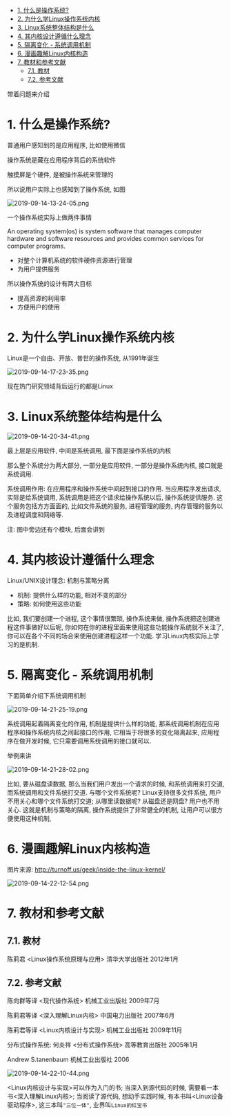 
<!-- @import "[TOC]" {cmd="toc" depthFrom=1 depthTo=6 orderedList=false} -->

<!-- code_chunk_output -->

- [1. 什么是操作系统?](#1-什么是操作系统)
- [2. 为什么学Linux操作系统内核](#2-为什么学linux操作系统内核)
- [3. Linux系统整体结构是什么](#3-linux系统整体结构是什么)
- [4. 其内核设计遵循什么理念](#4-其内核设计遵循什么理念)
- [5. 隔离变化 - 系统调用机制](#5-隔离变化-系统调用机制)
- [6. 漫画趣解Linux内核构造](#6-漫画趣解linux内核构造)
- [7. 教材和参考文献](#7-教材和参考文献)
  - [7.1. 教材](#71-教材)
  - [7.2. 参考文献](#72-参考文献)

<!-- /code_chunk_output -->

带着问题来介绍

# 1. 什么是操作系统?

普通用户感知到的是应用程序, 比如使用微信

操作系统是藏在应用程序背后的系统软件

触摸屏是个硬件, 是被操作系统来管理的

所以说用户实际上也感知到了操作系统, 如图

![2019-09-14-13-24-05.png](./images/2019-09-14-13-24-05.png)

一个操作系统实际上做两件事情

An operating system(os) is system software that manages computer hardware and software resources and provides common services for computer programs.

* 对整个计算机系统的软件硬件资源进行管理
* 为用户提供服务

所以操作系统的设计有两大目标

* 提高资源的利用率
* 方便用户的使用

# 2. 为什么学Linux操作系统内核

Linux是一个自由、开放、普世的操作系统, 从1991年诞生

![2019-09-14-17-23-35.png](./images/2019-09-14-17-23-35.png)

现在热门研究领域背后运行的都是Linux

# 3. Linux系统整体结构是什么

![2019-09-14-20-34-41.png](./images/2019-09-14-20-34-41.png)

最上层是应用软件, 中间是系统调用, 最下面是操作系统的内核

那么整个系统分为两大部分, 一部分是应用软件, 一部分是操作系统内核, 接口就是系统调用.

系统调用作用: 在应用程序和操作系统中间起到接口的作用. 当应用程序发出请求, 实际是给系统调用, 系统调用是把这个请求给操作系统以后, 操作系统提供服务. 这个服务包括方方面面的, 比如文件系统的服务, 进程管理的服务, 内存管理的服务以及进程调度和网络等.

注: 图中旁边还有个模块, 后面会讲到

# 4. 其内核设计遵循什么理念

Linux/UNIX设计理念: 机制与策略分离

* 机制: 提供什么样的功能, 相对不变的部分
* 策略: 如何使用这些功能

比如, 我们要创建一个进程, 这个事情很繁琐, 操作系统来做, 操作系统把这创建进程这件事做好以后呢, 你如何在你的进程里面来使用这些功能操作系统就不关注了, 你可以在各个不同的场合来使用创建进程这样一个功能. 学习Linux内核实际上学习的是机制.

# 5. 隔离变化 - 系统调用机制

下面简单介绍下系统调用机制

![2019-09-14-21-25-19.png](./images/2019-09-14-21-25-19.png)

系统调用起着隔离变化的作用, 机制是提供什么样的功能, 那系统调用机制在应用程序和操作系统内核之间起接口的作用, 它相当于将很多的变化隔离起来, 应用程序在做开发时候, 它只需要调用系统调用的接口就可以.

举例来讲

![2019-09-14-21-28-02.png](./images/2019-09-14-21-28-02.png)

比如, 要从磁盘读数据, 那么当我们用户发出一个请求的时候, 和系统调用来打交道, 而系统调用和文件系统打交道. 与哪个文件系统呢? Linux支持很多文件系统, 用户不用关心和哪个文件系统打交道; 从哪里读数据呢? 从磁盘还是网盘? 用户也不用关心. 这就是机制与策略的隔离, 操作系统提供了非常健全的机制, 让用户可以很方便使用这种机制, 

# 6. 漫画趣解Linux内核构造

图片来源: http://turnoff.us/geek/inside-the-linux-kernel/

![2019-09-14-22-12-54.png](./images/2019-09-14-22-12-54.png)

# 7. 教材和参考文献

## 7.1. 教材

陈莉君 <Linux操作系统原理与应用> 清华大学出版社 2012年1月

## 7.2. 参考文献

陈向群等译 <现代操作系统> 机械工业出版社 2009年7月

陈莉君等译 <深入理解Linux内核> 中国电力出版社 2007年6月

陈莉君等译 <Linux内核设计与实现> 机械工业出版社 2009年11月

分布式操作系统: 何炎祥 <分布式操作系统> 高等教育出版社 2005年1月

Andrew S.tanenbaum <DIstributed Operating Systems> 机械工业出版社 2006

![2019-09-14-22-10-44.png](./images/2019-09-14-22-10-44.png)

<Linux内核设计与实现>可以作为入门的书; 当深入到源代码的时候, 需要看一本书<深入理解Linux内核>; 当阅读了源代码, 想动手实践时候, 有本书叫<Linux设备驱动程序>, 这三本叫`"三位一体"`, 业界叫`Linux的红宝书`

